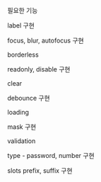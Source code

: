 필요한 기능

label 구현

focus, blur, autofocus 구현

borderless

readonly, disable 구현

clear

debounce 구현

loading

mask 구현

validation

type - password, number 구현

slots
prefix, suffix 구현

